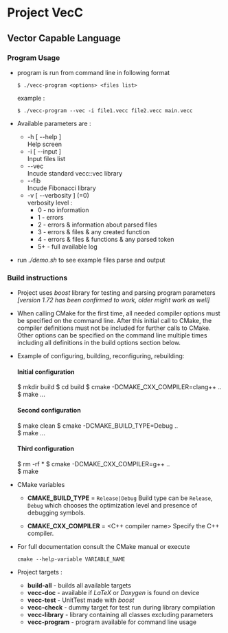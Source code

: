 # Project VecC 
## Vector Capable Language

### Program Usage

- program is run from command line in following format

    ``$ ./vecc-program <options> <files list>``
   
   example :
   
   ``$ ./vecc-program --vec -i file1.vecc file2.vecc main.vecc`` 
- Available parameters are :
    - -h [ --help ]               
    Help screen
    - -i [ --input ]          
    Input files list
    - --vec                       
    Incude standard vecc::vec library
    - --fib                       
    Incude Fibonacci library
    - -v [ --verbosity ] (=0)    
    verbosity level : 
        - 0   -  no information
        - 1   -  errors
        - 2   -  errors & information about parsed files
        - 3   -  errors & files & any created function
        - 4   -  errors & files & functions & any parsed token
        - 5+  -  full available log
        
- run *./demo.sh* to see example files parse and output

### Build instructions

- Project uses *boost* library for testing and parsing program parameters 
  *[version 1.72 has been confirmed to work, older might work as well]*
- When calling CMake for the first time, all needed compiler options must be
  specified on the command line.  After this initial call to CMake, the compiler
  definitions must not be included for further calls to CMake.  Other options
  can be specified on the command line multiple times including all definitions
  in the build options section below.
- Example of configuring, building, reconfiguring, rebuilding:


  #### Initial configuration
    $ mkdir build
    $ cd build
    $ cmake -DCMAKE_CXX_COMPILER=clang++ ..  
    $ make
    ...
  #### Second configuration
    $ make clean
    $ cmake -DCMAKE_BUILD_TYPE=Debug ..                               
    $ make
    ...
  #### Third configuration
    $ rm -rf *
    $ cmake -DCMAKE_CXX_COMPILER=g++ ..        
    $ make


- CMake variables
    - **CMAKE_BUILD_TYPE** = ``Release|Debug``
      Build type can be ``Release``, ``Debug`` which chooses
      the optimization level and presence of debugging symbols.
    
    - **CMAKE_CXX_COMPILER** = <C++ compiler name>
      Specify the C++ compiler.
  
- For full documentation consult the CMake manual or execute
    ```
    cmake --help-variable VARIABLE_NAME 
  
- Project targets :

    - **build-all** - builds all available targets
    - **vecc-doc** - available if *LaTeX*  or *Doxygen* is found on device
    - **vecc-test** - UnitTest made with *boost*
    - **vecc-check** - dummy target for test run during library compilation
    - **vecc-library** - library containing all classes excluding parameters
    - **vecc-program** - program available for command line usage

